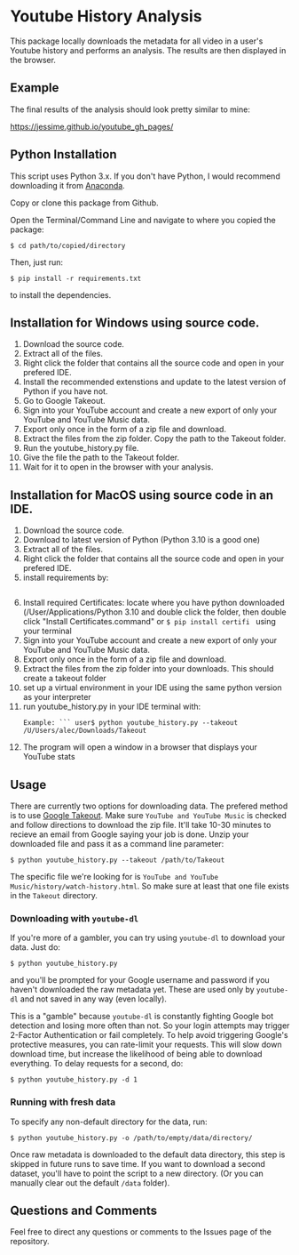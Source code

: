 # Youtube History Analysis

This package locally downloads the metadata for all video in a user's Youtube history and performs an analysis. The results are then displayed in the browser.

## Example

The final results of the analysis should look pretty similar to mine:

https://jessime.github.io/youtube_gh_pages/

## Python Installation
This script uses Python 3.x. If you don't have Python, I would recommend downloading it from [Anaconda](https://www.continuum.io/downloads).

Copy or clone this package from Github.

Open the Terminal/Command Line and navigate to where you copied the package:

    $ cd path/to/copied/directory

Then, just run:

    $ pip install -r requirements.txt

to install the dependencies.

## Installation for Windows using source code.
1) Download the source code.
2) Extract all of the files.
3) Right click the folder that contains all the source code and open in your prefered IDE.
4) Install the recommended extenstions and update to the latest version of Python if you have not.
5) Go to Google Takeout.
6) Sign into your YouTube account and create a new export of only your YouTube and YouTube Music data.
7) Export only once in the form of a zip file and download.
8) Extract the files from the zip folder. Copy the path to the Takeout folder.
9) Run the youtube_history.py file.
10) Give the file the path to the Takeout folder.
11) Wait for it to open in the browser with your analysis.

## Installation for MacOS using source code in an IDE.

1) Download the source code.
2) Download to latest version of Python (Python 3.10 is a good one)
3) Extract all of the files.
4) Right click the folder that contains all the source code and open in your prefered IDE.
5) install requirements by:
    ``` $ pip install -r requirements.txt
7) Install required Certificates:
locate where you have python downloaded (/User/Applications/Python 3.10 and double click the folder, then double click "Install Certificates.command" 
or ```$ pip install certifi ``` using your terminal
6) Sign into your YouTube account and create a new export of only your YouTube and YouTube Music data.
7) Export only once in the form of a zip file and download.
8) Extract the files from the zip folder into your downloads. This should create a takeout folder
9) set up a virtual environment in your IDE using the same python version as your interpreter
10) run youtube_history.py in your IDE terminal with:
    ``` $ python youtube_history.py --takeout /path/to/Takeout 
    Example: ``` user$ python youtube_history.py --takeout /U/Users/alec/Downloads/Takeout
10) The program will open a window in a browser that displays your YouTube stats





## Usage

There are currently two options for downloading data.
The prefered method is to use [Google Takeout](https://takeout.google.com/).
Make sure `YouTube and YouTube Music` is checked and follow directions to download the zip file.
It'll take 10-30 minutes to recieve an email from Google saying your job is done.
Unzip your downloaded file and pass it as a command line parameter:

    $ python youtube_history.py --takeout /path/to/Takeout
    
The specific file we're looking for is `YouTube and YouTube Music/history/watch-history.html`.
So make sure at least that one file exists in the `Takeout` directory.
    
### Downloading with `youtube-dl`
If you're more of a gambler, you can try using `youtube-dl` to download your data.
Just do:

    $ python youtube_history.py

and you'll be prompted for your Google username and password if you haven't downloaded the raw metadata yet.
These are used only by `youtube-dl` and not saved in any way (even locally).

This is a "gamble" because `youtube-dl` is constantly fighting Google bot detection and losing more often than not.
So your login attempts may trigger 2-Factor Authentication or fail completely.
To help avoid triggering Google's protective measures, you can rate-limit your requests.
This will slow down download time, but increase the likelihood of being able to download everything.
To delay requests for a second, do:

    $ python youtube_history.py -d 1

### Running with fresh data

To specify any non-default directory for the data, run:

    $ python youtube_history.py -o /path/to/empty/data/directory/

Once raw metadata is downloaded to the default data directory, this step is skipped in future runs to save time.
If you want to download a second dataset, you'll have to point the script to a new directory.
(Or you can manually clear out the default `/data` folder). 

## Questions and Comments

Feel free to direct any questions or comments to the Issues page of the repository.

